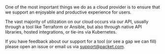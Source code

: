 One of the most important things we do as a cloud provider is to ensure that we support an enjoyable and productive experience for users. 

The vast majority of utilization on our cloud occurs via our API, usually through a tool like Terraform or Ansible, but also through native API libraries, hosted integrations, or tie-ins via Kubernetes. 

If you have feedback about our support for a tool (or see a gap we can fill) please open an issue or email us via [support@packet.com](mailto:support@packet.com).
